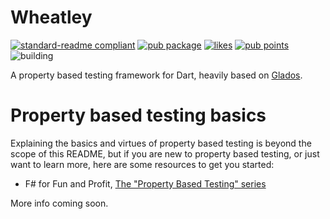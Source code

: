 # Wheatley

[![standard-readme compliant](https://img.shields.io/badge/readme%20style-standard-brightgreen.svg?style=flat-square)](https://github.com/RichardLitt/standard-readme)
[![pub package](https://img.shields.io/pub/v/wheatley.svg?label=wheatley&color=blue)](https://pub.dev/packages/wheatley)
[![likes](https://img.shields.io/pub/likes/wheatley?logo=dart)](https://pub.dev/packages/wheatley/score)
[![pub points](https://img.shields.io/pub/points/wheatley?logo=dart)](https://pub.dev/packages/wheatley/score)
![building](https://github.com/tjarvstrand/wheatley/workflows/wheatley/badge.svg)

A property based testing framework for Dart, heavily based on [Glados](https://pub.dev/packages/glados).

# Property based testing basics

Explaining the basics and virtues of property based testing is beyond the scope of this README, but
if you are new to property based testing, or just want to learn more, here are some resources to get 
you started:

 - F# for Fun and Profit, [The "Property Based Testing" series](https://fsharpforfunandprofit.com/series/property-based-testing/)

More info coming soon.